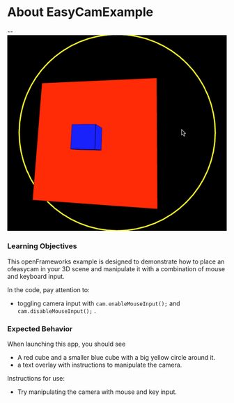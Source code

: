 # About EasyCamExample
--
![Screenshot of Example](easyCamExample.gif)

### Learning Objectives

This openFrameworks example is designed to demonstrate how to place an ofeasycam in your 3D scene and manipulate it with a combination of mouse and keyboard input.

In the code, pay attention to:

* toggling camera input with ```cam.enableMouseInput();``` and ```cam.disableMouseInput();``` .


### Expected Behavior

When launching this app, you should see

* A red cube and a smaller blue cube with a big yellow circle around it.
* a text overlay with instructions to manipulate the camera.

Instructions for use:

* Try manipulating the camera with mouse and key input.
